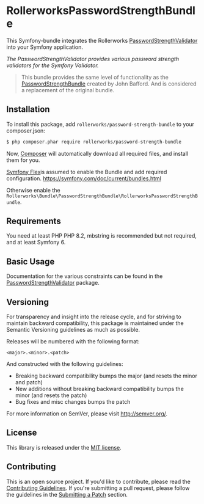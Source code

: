 RollerworksPasswordStrengthBundle
=================================

This Symfony-bundle integrates the Rollerworks [PasswordStrengthValidator][component] into your Symfony application.

_The PasswordStrengthValidator provides various password strength validators for the Symfony Validator._

> This bundle provides the same level of functionality as the
> [PasswordStrengthBundle](https://github.com/jbafford/PasswordStrengthBundle) created by John Bafford.
> And is considered a replacement of the original bundle.

## Installation

To install this package, add `rollerworks/password-strength-bundle` to your composer.json:

```bash
$ php composer.phar require rollerworks/password-strength-bundle
```

Now, [Composer][composer] will automatically download all required files,
and install them for you.

[Symfony Flex][flex]is assumed to enable the Bundle and add required configuration. 
https://symfony.com/doc/current/bundles.html

Otherwise enable the `Rollerworks\Bundle\PasswordStrengthBundle\RollerworksPasswordStrengthBundle`.

## Requirements

You need at least PHP PHP 8.2, mbstring is recommended but not required, and at least Symfony 6.

## Basic Usage

Documentation for the various constraints can be found in the [PasswordStrengthValidator][component] package.

## Versioning

For transparency and insight into the release cycle, and for striving
to maintain backward compatibility, this package is maintained under
the Semantic Versioning guidelines as much as possible.

Releases will be numbered with the following format:

`<major>.<minor>.<patch>`

And constructed with the following guidelines:

* Breaking backward compatibility bumps the major (and resets the minor and patch)
* New additions without breaking backward compatibility bumps the minor (and resets the patch)
* Bug fixes and misc changes bumps the patch

For more information on SemVer, please visit <http://semver.org/>.

## License

This library is released under the [MIT license](LICENSE).

## Contributing

This is an open source project. If you'd like to contribute,
please read the [Contributing Guidelines][contributing]. If you're submitting
a pull request, please follow the guidelines in the [Submitting a Patch][patches] section.

[component]: https://github.com/rollerworks/PasswordStrengthValidator
[composer]: https://getcomposer.org/doc/00-intro.md
[flex]: https://symfony.com/doc/current/setup/flex.html
[contributing]: https://contributing.rollerscapes.net/
[patches]: https://contributing.rollerscapes.net/latest/patches.html
